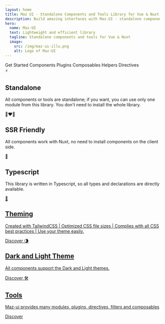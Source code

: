 ```yaml
---
layout: home
title: Maz UI - Standalone Components and Tools Library for Vue & Nuxt
description: Build amazing interfaces with Maz-UI - standalone components & tools library for Vue.JS & Nuxt.JS
hero:
  name: Maz-UI
  text: Lightweight and efficient library
  tagline: Standalone components and tools for Vue & Nuxt
  image:
    src: /img/maz-ui-illu.png
    alt: Logo of Maz-UI
---
```


<div class="maz-flex maz-pb-14 maz-flex-wrap maz-justify-center maz-items-center tab-l:maz-justify-start maz-gap-2 vp-raw">
  <MazBtn href="/guide/getting-started" color="primary" size="md" rounded>Get Started</MazBtn>
  <MazBtn href="/components/maz-btn" color="theme" size="md" pastel rounded>Components</MazBtn>
  <MazBtn href="/plugins/toaster" color="theme" size="md" pastel rounded>Plugins</MazBtn>
  <MazBtn href="/composables/use-theme-handler" color="theme" size="md" pastel rounded>Composables</MazBtn>
  <MazBtn href="/helpers/currency" color="theme" size="md" pastel rounded>Helpers</MazBtn>
  <MazBtn href="/directives/zoom-img" color="theme" size="md" pastel rounded>Directives</MazBtn>
  <MazBtn rounded v-if="starCount" href="https://github.com/LouisMazel/maz-ui" target="blank" outline color="theme" size="sm">
    <template #left-icon>
      <GithubIcon class="maz-text-lg" />
    </template>
    <MazAnimatedCounter :count="starCount" class="maz-text-xl maz-pl-2" />
    <template #right-icon>
      <StarIcon class="maz-text-lg" />
    </template>
  </MazBtn>
</div>

<div class="maz-grid mob-l:maz-grid-cols-2 tab-m:maz-grid-cols-3 maz-gap-4 maz-flex-wrap vp-raw">
  <MazCardSpotlight no-elevation content-class="maz-flex maz-flex-col maz-gap-2 maz-items-start">
    <span class="maz-py-1 maz-px-2 maz-bg-color-light maz-rounded-md maz-text-2xl">
      ⚡️
    </span>
    <h2 class="maz-text-base maz-font-semibold">Standalone</h2>
    <p class="dark:maz-text-gray-300 maz-text-muted maz-text-sm">
      All components or tools are standalone; if you want, you can use only one module from this library.
      You don't need to install the whole library.
    </p>
  </MazCardSpotlight>
  <MazCardSpotlight no-elevation content-class="maz-flex maz-flex-col maz-gap-2 maz-items-start">
    <span class="maz-py-1 maz-px-2 maz-bg-color-light maz-rounded-md maz-text-2xl">
      👨‍❤️‍👨
    </span>
    <h2 class="maz-text-base maz-font-semibold">SSR Friendly</h2>
    <p class="dark:maz-text-gray-300 maz-text-muted maz-text-sm">
      All components work with Nuxt, no need to install components on the client side.
    </p>
  </MazCardSpotlight>
  <MazCardSpotlight no-elevation content-class="maz-flex maz-flex-col maz-gap-2 maz-items-start">
    <span class="maz-py-1 maz-px-2 maz-bg-color-light maz-rounded-md maz-text-2xl">
      🔐
    </span>
    <h2 class="maz-text-base maz-font-semibold">Typescript</h2>
    <p class="dark:maz-text-gray-300 maz-text-muted maz-text-sm">
      This library is written in Typescript, so all types and declarations are directly available.
    </p>
  </MazCardSpotlight>
  <a href="/guide/theme" class="maz-flex">
    <MazCardSpotlight no-elevation class="maz-w-full" content-class="maz-flex maz-flex-col maz-gap-2 maz-items-start">
      <span class="maz-py-1 maz-px-2 maz-bg-color-light maz-rounded-md maz-text-2xl">
        💄
      </span>
      <h2 class="maz-text-base maz-font-semibold">Theming</h2>
      <p class="dark:maz-text-gray-300 maz-text-muted maz-text-sm">
        Created with TailwindCSS | Optimized CSS file sizes | Complies with all CSS best practices | Use your theme easily.
      </p>
      <div class="maz-flex-1"></div>
      <MazBtn color="theme" outline size="sm" block href="/guide/theme">Discover</MazBtn>
    </MazCardSpotlight>
  </a>
  <a href="/guide/dark-mode" class="maz-flex">
    <MazCardSpotlight no-elevation class="maz-w-full" content-class="maz-flex maz-flex-col maz-gap-2 maz-items-start">
      <span class="maz-py-1 maz-px-2 maz-bg-color-light maz-rounded-md maz-text-2xl">
        🌗
      </span>
      <h2 class="maz-text-base maz-font-semibold">Dark and Light Theme</h2>
      <p class="dark:maz-text-gray-300 maz-text-muted maz-text-sm">
        All components support the Dark and Light themes.
      </p>
      <div class="maz-flex-1"></div>
      <MazBtn color="theme" outline size="sm" block href="/guide/dark-mode">Discover</MazBtn>
    </MazCardSpotlight>
  </a>
  <a href="/plugins/toaster" class="maz-flex">
    <MazCardSpotlight no-elevation class="maz-w-full" content-class="maz-flex maz-flex-col maz-gap-2 maz-items-start">
      <span class="maz-py-1 maz-px-2 maz-bg-color-light maz-rounded-md maz-text-2xl">
        🛠
      </span>
      <h2 class="maz-text-base maz-font-semibold">Tools</h2>
      <p class="dark:maz-text-gray-300 maz-text-muted maz-text-sm">
        Maz-ui provides many modules, plugins, directives, filters and composables
      </p>
      <div class="maz-flex-1"></div>
      <MazBtn color="theme" outline size="sm" block href="/plugins/toaster">Discover</MazBtn>
    </MazCardSpotlight>
  </a>
</div>

<script lang="ts" setup>
  import { ref } from 'vue'
  import GithubIcon from 'maz-ui/icons/github.svg'
  import StarIcon from 'maz-ui/icons/star-solid.svg'

  const GITHUB_TOKEN = import.meta.env.VITE_GITHUB_TOKEN;

  async function getStarCount(owner = 'LouisMazel', repo = 'maz-ui') {
    try {
      const response = await fetch(`https://api.github.com/repos/${owner}/${repo}`, {
        headers: {
          'Authorization': `token ${GITHUB_TOKEN}`,
          'Accept': 'application/vnd.github.v3+json'
        }
      });

      if (!response.ok) {
        throw new Error(`HTTP error! status: ${response.status}`);
      }

      const data = await response.json();
      return data.stargazers_count;
    } catch (error) {
      console.error('Erreur lors de la récupération des données:', error);
      return null;
    }
  }

  const starCount = ref<number>()

  getStarCount('LouisMazel', 'maz-ui').then((count) => {
    starCount.value = count
  })
</script>
